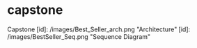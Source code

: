 # capstone
Capstone
[id]: /images/Best_Seller_arch.png "Architecture"
[id]: /images/BestSeller_Seq.png "Sequence Diagram"

